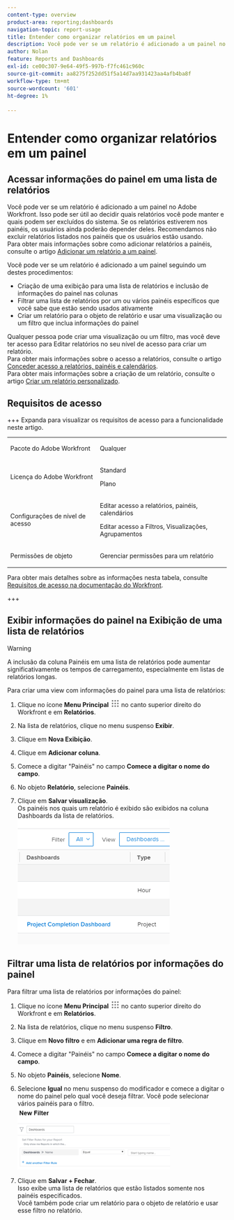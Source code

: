 ```yaml
---
content-type: overview
product-area: reporting;dashboards
navigation-topic: report-usage
title: Entender como organizar relatórios em um painel
description: Você pode ver se um relatório é adicionado a um painel no Adobe Workfront. Isso pode ser útil ao decidir quais relatórios você pode manter e quais podem ser excluídos do sistema. Se os relatórios estiverem nos painéis, os usuários ainda poderão depender deles. Recomendamos não excluir relatórios listados nos painéis que os usuários estão usando. Para obter mais informações sobre como adicionar relatórios a painéis, consulte o artigo Adicionar um relatório a um painel.
author: Nolan
feature: Reports and Dashboards
exl-id: ce00c307-9e64-49f5-997b-f7fc461c960c
source-git-commit: aa8275f252dd51f5a14d7aa931423aa4afb4ba8f
workflow-type: tm+mt
source-wordcount: '601'
ht-degree: 1%

---
```


# Entender como organizar relatórios em um painel

## Acessar informações do painel em uma lista de relatórios

Você pode ver se um relatório é adicionado a um painel no Adobe Workfront. Isso pode ser útil ao decidir quais relatórios você pode manter e quais podem ser excluídos do sistema. Se os relatórios estiverem nos painéis, os usuários ainda poderão depender deles. Recomendamos não excluir relatórios listados nos painéis que os usuários estão usando.\
Para obter mais informações sobre como adicionar relatórios a painéis, consulte o artigo [Adicionar um relatório a um painel](../../../reports-and-dashboards/dashboards/creating-and-managing-dashboards/add-report-dashboard.md).

Você pode ver se um relatório é adicionado a um painel seguindo um destes procedimentos:

* Criação de uma exibição para uma lista de relatórios e inclusão de informações do painel nas colunas
* Filtrar uma lista de relatórios por um ou vários painéis específicos que você sabe que estão sendo usados ativamente
* Criar um relatório para o objeto de relatório e usar uma visualização ou um filtro que inclua informações do painel

Qualquer pessoa pode criar uma visualização ou um filtro, mas você deve ter acesso para Editar relatórios no seu nível de acesso para criar um relatório.\
Para obter mais informações sobre o acesso a relatórios, consulte o artigo [Conceder acesso a relatórios, painéis e calendários](../../../administration-and-setup/add-users/configure-and-grant-access/grant-access-reports-dashboards-calendars.md).\
Para obter mais informações sobre a criação de um relatório, consulte o artigo [Criar um relatório personalizado](../../../reports-and-dashboards/reports/creating-and-managing-reports/create-custom-report.md).

## Requisitos de acesso

+++ Expanda para visualizar os requisitos de acesso para a funcionalidade neste artigo. 

<table style="table-layout:auto"> 
 <col> 
 <col> 
 <tbody> 
  <tr> 
   <td role="rowheader">Pacote do Adobe Workfront</td> 
   <td> <p>Qualquer</p> </td> 
  </tr> 
  <tr> 
   <td role="rowheader">Licença do Adobe Workfront</td> 
   <td> 
   <p>Standard</p>
   <p>Plano </p> </td> 
  </tr> 
  <tr> 
   <td role="rowheader">Configurações de nível de acesso</td> 
   <td> <p>Editar acesso a relatórios, painéis, calendários</p> <p>Editar acesso a Filtros, Visualizações, Agrupamentos</p></td> 
  </tr> 
  <tr> 
   <td role="rowheader">Permissões de objeto</td> 
   <td> <p>Gerenciar permissões para um relatório</p></td> 
  </tr> 
 </tbody> 
</table>

Para obter mais detalhes sobre as informações nesta tabela, consulte [Requisitos de acesso na documentação do Workfront](/help/quicksilver/administration-and-setup/add-users/access-levels-and-object-permissions/access-level-requirements-in-documentation.md).

+++

## Exibir informações do painel na Exibição de uma lista de relatórios

>[!WARNING]
>
>A inclusão da coluna Painéis em uma lista de relatórios pode aumentar significativamente os tempos de carregamento, especialmente em listas de relatórios longas.

Para criar uma view com informações do painel para uma lista de relatórios:

1. Clique no ícone **Menu Principal** ![Ícone do Menu Principal](assets/main-menu-icon.png) no canto superior direito do Workfront e em **Relatórios**.
1. Na lista de relatórios, clique no menu suspenso **Exibir**.
1. Clique em **Nova Exibição**.
1. Clique em **Adicionar coluna**.
1. Comece a digitar &quot;Painéis&quot; no campo **Comece a digitar o nome do campo**.
1. No objeto **Relatório**, selecione **Painéis**.

1. Clique em **Salvar visualização**.\
   Os painéis nos quais um relatório é exibido são exibidos na coluna Dashboards da lista de relatórios.\
   ![Painéis no relatório](assets/qs-dashboards-in-report-view.png)

## Filtrar uma lista de relatórios por informações do painel

Para filtrar uma lista de relatórios por informações do painel:

1. Clique no ícone **Menu Principal** ![Ícone do Menu Principal](assets/main-menu-icon.png) no canto superior direito do Workfront e em **Relatórios**.

1. Na lista de relatórios, clique no menu suspenso **Filtro**.
1. Clique em **Novo filtro** e em **Adicionar uma regra de filtro**.

1. Comece a digitar &quot;Painéis&quot; no campo **Comece a digitar o nome do campo**.

1. No objeto **Painéis**, selecione **Nome**.

1. Selecione **Igual** no menu suspenso do modificador e comece a digitar o nome do painel pelo qual você deseja filtrar. Você pode selecionar vários painéis para o filtro.\
   ![Painéis em filtros de relatório](assets/qs-dashboards-in-report-filters-350x143.png)

1. Clique em **Salvar + Fechar**.\
   Isso exibe uma lista de relatórios que estão listados somente nos painéis especificados.\
   Você também pode criar um relatório para o objeto de relatório e usar esse filtro no relatório.
